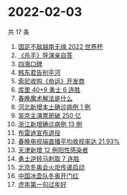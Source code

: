 # 2022-02-03

共 17 条

<!-- BEGIN -->
<!-- 最后更新时间 Thu Feb 03 2022 07:09:15 GMT+0800 (China Standard Time) -->

1. [国足不敌越南无缘 2022 世界杯](https://www.zhihu.com/search?q=国足)
1. [《杀手》导演亲自答](https://www.zhihu.com/search?q=这个杀手不太冷静)
1. [四海口碑](https://www.zhihu.com/search?q=四海)
1. [韩东君告别平河](https://www.zhihu.com/search?q=长津湖)
1. [索尼收购《命运》开发商](https://www.zhihu.com/search?q=索尼收购bungie)
1. [库里 40+9 勇士 6 连胜](https://www.zhihu.com/search?q=勇士)
1. [春晚魔术解法是什么](https://www.zhihu.com/search?q=春晚魔术解法)
1. [河北新增本土确诊病例 1 例](https://www.zhihu.com/search?q=河北疫情)
1. [吴京主演票房破 250 亿](https://www.zhihu.com/search?q=吴京主演票房)
1. [浙江新增确诊病例 13 例](https://www.zhihu.com/search?q=浙江疫情)
1. [布雷迪宣布退役](https://www.zhihu.com/search?q=布雷迪)
1. [春晚电视端直播平均收视率达 21.93%](https://www.zhihu.com/search?q=春晚收视率)
1. [天津新增 12 例阳性感染者](https://www.zhihu.com/search?q=天津疫情)
1. [勇士逆转马刺取 7 连胜](https://www.zhihu.com/search?q=勇士)
1. [北京冬奥会火炬传递启动](https://www.zhihu.com/search?q=冬奥会火炬传递)
1. [中国冰壶队冬奥开门红](https://www.zhihu.com/search?q=冬奥冰壶)
1. [虎年第一句过年好](https://www.zhihu.com/search?q=虎年第一句过年好)

<!-- END -->
